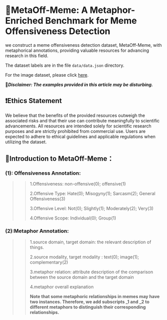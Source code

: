 # 🌈MetaOff-Meme: A Metaphor-Enriched Benchmark for Meme Offensiveness Detection

we construct a meme offensiveness detection dataset, MetaOff-Meme, with metaphorical annotations, providing valuable resources for advancing research in this field.

The dataset labels are in the file `data/data.json` directory.

For the image dataset, please click [here](https://drive.google.com/file/d/1A7NuD1reRULVzVHOF5hryGXxr54jJvUK/view?usp=sharing).

🚨***Disclaimer: The examples provided in this article may be disturbing.***

## ❗Ethics Statement

We believe that the benefits of the provided resources outweigh the associated risks and that their use can contribute meaningfully to scientific advancements.  All resources are intended solely for scientific research purposes and are strictly prohibited from commercial use.  Users are expected to adhere to ethical guidelines and applicable regulations when utilizing the dataset.

## 🌟Introduction to MetaOff-Meme：

### (1): Offensiveness Annotation:

> > 1.Offensiveness:	non-offensive(0);	offensive(1)
> >
> > 2.Offensive Type:	Hate(0);	Misogyny(1);	Sarcasm(2);	General Offensiveness(3)
> >
> > 3.Offensive Level:	Not(0);	Slightly(1);	Moderately(2);	Very(3)	
> >
> > 4.Offensive Scope:	Individual(0);	Group(1)

### (2):Metaphor Annotation: 

> > 1.source domain, target domain: 	the relevant description of things.
> >
> > 2.source modality, target modality : text(0);	image(1);	complementary(2)
> >
> > 3.metaphor relation: 	attribute description of the comparison between the source domain and the target domain
> >
> > 4.metaphor overall explanation
> >
> > **Note that some metaphoric relationships in memes may have two instances. Therefore, we add subscripts _1 and _2 to different metaphors to distinguish their corresponding relationships.**

